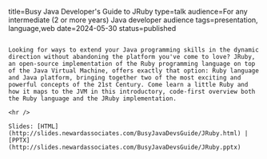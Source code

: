 title=Busy Java Developer's Guide to JRuby
type=talk
audience=For any intermediate (2 or more years) Java developer audience
tags=presentation, language,web
date=2024-05-30
status=published
~~~~~~

Looking for ways to extend your Java programming skills in the dynamic direction without abandoning the platform you've come to love? JRuby, an open-source implementation of the Ruby programming language on top of the Java Virtual Machine, offers exactly that option: Ruby language and Java platform, bringing together two of the most exciting and powerful concepts of the 21st Century. Come learn a little Ruby and how it maps to the JVM in this introductory, code-first overview both the Ruby language and the JRuby implementation.
    
<hr />

Slides: [HTML](http://slides.newardassociates.com/BusyJavaDevsGuide/JRuby.html) | [PPTX](http://slides.newardassociates.com/BusyJavaDevsGuide/JRuby.pptx)
